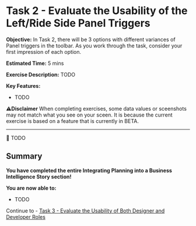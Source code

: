 # Task 2 - Evaluate the Usability of the Left/Ride Side Panel Triggers

**Objective:** In Task 2, there will be 3 options with different variances of Panel triggers in the toolbar. As you work through the task, consider your first impression of each option. 

**Estimated Time:** 5 mins

**Exercise Description:** TODO

**Key Features:**
- TODO

⚠️**Disclaimer**
When completing exercises, some data values or sceenshots may not match what you see on your sceen. It is because the current exercise is based on a feature that is currently in BETA. 

----------------------------------------------------------------------------------------------------------------------------------------

🚩 TODO

## Summary

**You have completed the entire Integrating Planning into a Business Intelligence Story section!**

**You are now able to:**
- TODO

Continue to - [Task 3 - Evaluate the Usability of Both Designer and Developer Roles](../task3/README.md)
